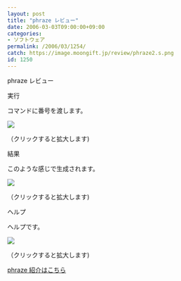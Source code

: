 ```yaml
---
layout: post
title: "phraze レビュー"
date: 2006-03-03T09:00:00+09:00
categories:
- ソフトウェア
permalink: /2006/03/1254/
catch: https://image.moongift.jp/review/phraze2.s.png
id: 1250
---
```

phraze レビュー  
<!--more-->

実行

  

コマンドに番号を渡します。

  

[![](https://image.moongift.jp/review/phraze1.s.png)](https://image.moongift.jp/review/phraze1.png)  
  
（クリックすると拡大します)

  

結果

  

このような感じで生成されます。

  

[![](https://image.moongift.jp/review/phraze2.s.png)](https://image.moongift.jp/review/phraze2.png)  
  
（クリックすると拡大します)

  

ヘルプ

  

ヘルプです。

  

[![](https://image.moongift.jp/review/phraze3.s.png)](https://image.moongift.jp/review/phraze3.png)  
  
（クリックすると拡大します)

  

[phraze 紹介はこちら](http://oss.moongift.jp/intro/i-1251.html)

